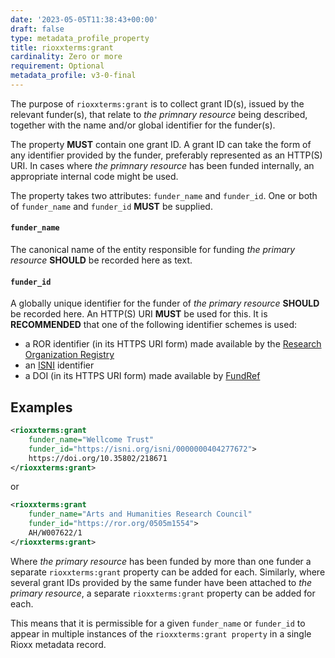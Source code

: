 ```yaml
---
date: '2023-05-05T11:38:43+00:00'
draft: false
type: metadata_profile_property
title: rioxxterms:grant
cardinality: Zero or more
requirement: Optional
metadata_profile: v3-0-final
---
```

The purpose of `rioxxterms:grant` is to collect grant ID(s), issued by the relevant funder(s), that relate to *the primnary resource* being described, together with the name and/or global identifier for the funder(s).

The property **MUST** contain one grant ID. A grant ID can take the form of any identifier provided by the funder, preferably represented as an HTTP(S) URI. In cases where *the primnary resource* has been funded internally, an appropriate internal code might be used.

The property takes two attributes: `funder_name` and `funder_id`. One or both of `funder_name` and `funder_id` **MUST** be supplied.

#### `funder_name`
The canonical name of the entity responsible for funding *the primary resource* **SHOULD** be recorded here as text.

#### `funder_id`
A globally unique identifier for the funder of *the primary resource* **SHOULD** be recorded here. An HTTP(S) URI **MUST** be used for this. It is **RECOMMENDED** that one of the following identifier schemes is used:

* a ROR identifier (in its HTTPS URI form) made available by the [Research Organization Registry](https://ror.org/)
* an [ISNI](https://isni.org) identifier
* a DOI (in its HTTPS URI form) made available by [FundRef](https://www.crossref.org/fundref/)

## Examples

```xml
<rioxxterms:grant
    funder_name="Wellcome Trust"
    funder_id="https://isni.org/isni/0000000404277672">
    https://doi.org/10.35802/218671
</rioxxterms:grant>
```
or

```xml
<rioxxterms:grant
    funder_name="Arts and Humanities Research Council"
    funder_id="https://ror.org/0505m1554">
    AH/W007622/1
</rioxxterms:grant>
```

Where *the primary resource* has been funded by more than one funder a separate `rioxxterms:grant` property can be added for each. Similarly, where several grant IDs provided by the same funder have been attached to *the primary resource*, a separate `rioxxterms:grant` property can be added for each.

This means that it is permissible for a given `funder_name` or `funder_id` to appear in multiple instances of the `rioxxterms:grant property` in a single Rioxx metadata record.
